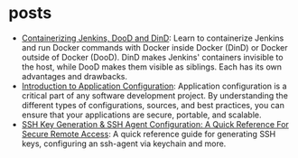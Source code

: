 # posts

- [Containerizing Jenkins, DooD and DinD](./containerizing-jenkins-dood-and-dind/README.md): Learn to containerize
  Jenkins and run
  Docker commands with Docker inside Docker (DinD) or Docker outside of Docker (DooD). DinD makes Jenkins' containers
  invisible to the host, while DooD makes them visible as siblings. Each has its own advantages and drawbacks.
- [Introduction to Application Configuration](./introduction-to-application-configuration/README.md): Application
  configuration is a critical part of any software development project. By understanding the different types
  of configurations, sources, and best practices, you can ensure that your applications are secure, portable, and
  scalable.
- [SSH Key Generation & SSH Agent Configuration: A Quick Reference For Secure Remote Access](./ssh-key-generation-and-ssh-agent-configuration/README.md):
  A quick reference guide for generating SSH keys, configuring an ssh-agent via keychain and more.
